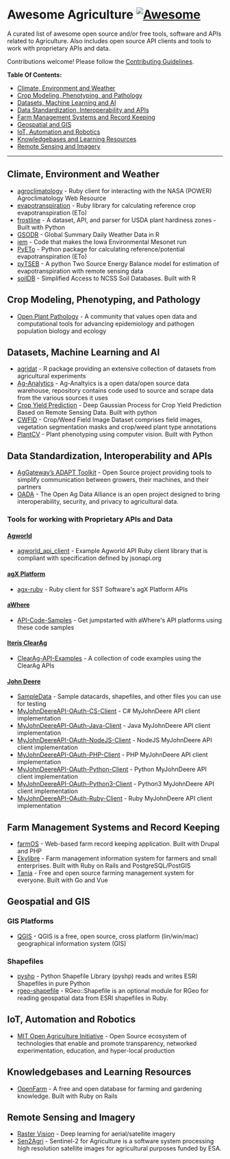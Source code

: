 # Awesome Agriculture [![Awesome](https://awesome.re/badge.svg)](https://awesome.re)

A curated list of awesome open source and/or free tools, software and APIs related to Agriculture. Also includes open source API clients and tools to work with proprietary APIs and data.

Contributions welcome! Please follow the [Contributing Guidelines](https://github.com/beaorn/awesome-agriculture/blob/master/contributing.md).


**Table Of Contents:**

- [Climate, Environment and Weather](#climate-environment-and-weather)
- [Crop Modeling, Phenotyping, and Pathology](#crop-modeling-phenotyping-and-pathology)
- [Datasets, Machine Learning and AI](#datasets-machine-learning-and-ai)
- [Data Standardization, Interoperability and APIs](#data-standardization-interoperability-and-apis)
- [Farm Management Systems and Record Keeping](#farm-management-systems-and-record-keeping)
- [Geospatial and GIS](#geospatial-and-gis)
- [IoT, Automation and Robotics](#iot-automation-and-robotics)
- [Knowledgebases and Learning Resources](#knowledgebases-and-learning-resources)
- [Remote Sensing and Imagery](#remote-sensing-and-imagery)

----

## Climate, Environment and Weather

* [agroclimatology](https://github.com/agrideveloper/agroclimatology) - Ruby client for interacting with the NASA (POWER) Agroclimatology Web Resource
* [evapotranspiration](https://github.com/agrideveloper/evapotranspiration) - Ruby library for calculating reference crop evapotranspiration (ETo)
* [frostline](https://github.com/waldoj/frostline) - A dataset, API, and parser for USDA plant hardiness zones - Built with Python
* [GSODR](https://github.com/ropensci/GSODR) - Global Summary Daily Weather Data in R
* [iem](https://github.com/akrherz/iem) - Code that makes the Iowa Environmental Mesonet run
* [PyETo](https://github.com/woodcrafty/PyETo) - Python package for calculating reference/potential evapotranspiration (ETo)
* [pyTSEB](https://github.com/hectornieto/pyTSEB) - A python Two Source Energy Balance model for estimation of evapotranspiration with remote sensing data
* [soilDB](https://github.com/ncss-tech/soilDB) - Simplified Access to NCSS Soil Databases. Built with R

## Crop Modeling, Phenotyping, and Pathology

* [Open Plant Pathology](https://www.openplantpathology.org/) - A community that values open data and computational tools for advancing epidemiology and pathogen population biology and ecology

## Datasets, Machine Learning and AI

* [agridat](https://github.com/kwstat/agridat) - R package providing an extensive collection of datasets from agricultural experiments
* [Ag-Analytics](https://github.com/woodardjoshua/Ag-Analytics) - Ag-Analtyics is a open data/open source data warehouse, repository contains code used to source and scrape data from the various sources it uses
* [Crop Yield Prediction](https://github.com/JiaxuanYou/crop_yield_prediction) - Deep Gaussian Process for Crop Yield Prediction Based on Remote Sensing Data. Built with python
* [CWFID](https://github.com/cwfid/dataset) - Crop/Weed Field Image Dataset comprises field images, vegetation segmentation masks and crop/weed plant type annotations
* [PlantCV](https://github.com/danforthcenter/plantcv) - Plant phenotyping using computer vision. Built with Python

## Data Standardization, Interoperability and APIs

* [AgGateway’s ADAPT Toolkit](https://adaptframework.org) - Open Source project providing tools to simplify communication between growers, their machines, and their partners
* [OADA](https://github.com/oada) - The Open Ag Data Alliance is an open project designed to bring interoperability, security, and privacy to agricultural data.

### Tools for working with Proprietary APIs and Data

#### [Agworld](https://agworld.co)

* [agworld_api_client](https://github.com/agworld/agworld_api_client) - Example Agworld API Ruby client library that is compliant with specification defined by jsonapi.org

#### [agX Platform](http://www.agxplatform.com)

* [agx-ruby](https://github.com/agrideveloper/agx-ruby) - Ruby client for SST Software's agX Platform APIs

#### [aWhere](http://developer.awhere.com)

* [API-Code-Samples](https://github.com/aWhereAPI/API-Code-Samples) - Get jumpstarted with aWhere's API platforms using these code samples

#### [Iteris ClearAg](https://docs.clearag.com)

* [ClearAg-API-Examples](https://github.com/IterisClearAg/ClearAg-API-Examples) - A collection of code examples using the ClearAg APIs

#### [John Deere](https://developer.deere.com)

* [SampleData](https://github.com/JohnDeere/SampleData) - Sample datacards, shapefiles, and other files you can use for testing
* [MyJohnDeereAPI-OAuth-CS-Client](https://github.com/JohnDeere/MyJohnDeereAPI-OAuth-CS-Client) - C# MyJohnDeere API client implementation
* [MyJohnDeereAPI-OAuth-Java-Client](https://github.com/JohnDeere/MyJohnDeereAPI-OAuth-Java-Client) - Java MyJohnDeere API client implementation
* [MyJohnDeereAPI-OAuth-NodeJS-Client](https://github.com/JohnDeere/MyJohnDeereAPI-OAuth-NodeJS-Client) - NodeJS MyJohnDeere API client implementation
* [MyJohnDeereAPI-OAuth-PHP-Client](https://github.com/JohnDeere/MyJohnDeereAPI-OAuth-PHP-Client) - PHP MyJohnDeere API client implementation
* [MyJohnDeereAPI-OAuth-Python-Client](https://github.com/JohnDeere/MyJohnDeereAPI-OAuth-Python-Client) - Python MyJohnDeere API client implementation
* [MyJohnDeereAPI-OAuth-Python3-Client](https://github.com/JohnDeere/MyJohnDeereAPI-OAuth-Python3-Client) - Python3 MyJohnDeere API client implementation
* [MyJohnDeereAPI-OAuth-Ruby-Client](https://github.com/JohnDeere/MyJohnDeereAPI-OAuth-Ruby-Client) - Ruby MyJohnDeere API client implementation

## Farm Management Systems and Record Keeping

* [farmOS](https://github.com/farmOS/farmOS) - Web-based farm record keeping application. Built with Drupal and PHP
* [Ekylibre](https://github.com/ekylibre/ekylibre) - Farm management information system for farmers and small enterprises. Built with Ruby on Rails and PostgreSQL/PostGIS
* [Tania](https://github.com/Tanibox/tania-core) - Free and open source farming management system for everyone. Built with Go and Vue

## Geospatial and GIS

### GIS Platforms

* [QGIS](https://qgis.org) - QGIS is a free, open source, cross platform (lin/win/mac) geographical information system (GIS)


### Shapefiles

* [pyshp](https://github.com/GeospatialPython/pyshp) - Python Shapefile Library (pyshp) reads and writes ESRI Shapefiles in pure Python
* [rgeo-shapefile](https://github.com/rgeo/rgeo-shapefile) - RGeo::Shapefile is an optional module for RGeo for reading geospatial data from ESRI shapefiles in Ruby.

## IoT, Automation and Robotics

* [MIT Open Agriculture Initiative](https://github.com/openaginitiative) -  Open Source ecosystem of technologies that enable and promote transparency, networked experimentation, education, and hyper-local production

## Knowledgebases and Learning Resources

* [OpenFarm](https://github.com/openfarmcc/OpenFarm) - A free and open database for farming and gardening knowledge. Built with Ruby on Rails

## Remote Sensing and Imagery

* [Raster Vision](https://github.com/azavea/raster-vision) - Deep learning for aerial/satellite imagery
* [Sen2Agri](https://github.com/Sen2Agri/Sen2Agri-System) - Sentinel-2 for Agriculture is a software system processing high resolution satellite images for agricultural purposes funded by ESA.
